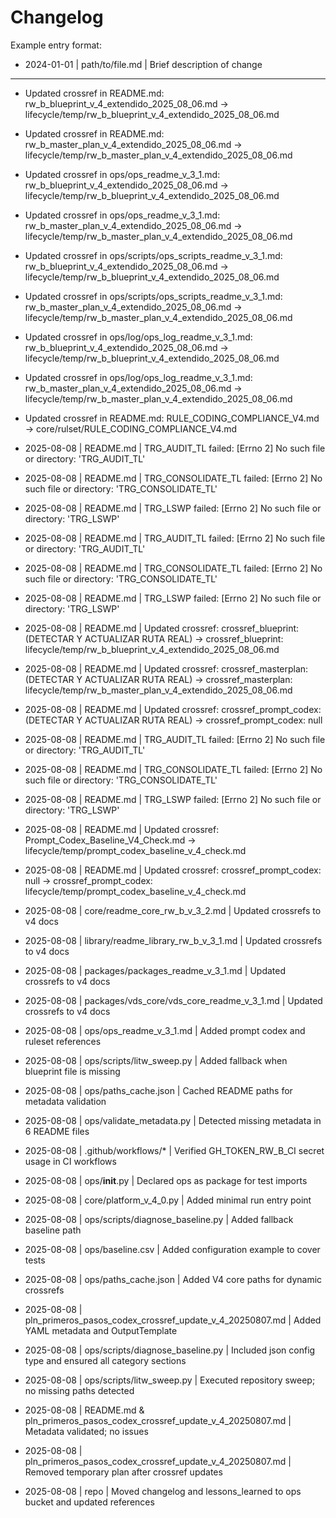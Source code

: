 # Changelog

Example entry format:
- 2024-01-01 | path/to/file.md | Brief description of change

---

- Updated crossref in README.md: rw_b_blueprint_v_4_extendido_2025_08_06.md -> lifecycle/temp/rw_b_blueprint_v_4_extendido_2025_08_06.md
- Updated crossref in README.md: rw_b_master_plan_v_4_extendido_2025_08_06.md -> lifecycle/temp/rw_b_master_plan_v_4_extendido_2025_08_06.md
- Updated crossref in ops/ops_readme_v_3_1.md: rw_b_blueprint_v_4_extendido_2025_08_06.md -> lifecycle/temp/rw_b_blueprint_v_4_extendido_2025_08_06.md
- Updated crossref in ops/ops_readme_v_3_1.md: rw_b_master_plan_v_4_extendido_2025_08_06.md -> lifecycle/temp/rw_b_master_plan_v_4_extendido_2025_08_06.md
- Updated crossref in ops/scripts/ops_scripts_readme_v_3_1.md: rw_b_blueprint_v_4_extendido_2025_08_06.md -> lifecycle/temp/rw_b_blueprint_v_4_extendido_2025_08_06.md
- Updated crossref in ops/scripts/ops_scripts_readme_v_3_1.md: rw_b_master_plan_v_4_extendido_2025_08_06.md -> lifecycle/temp/rw_b_master_plan_v_4_extendido_2025_08_06.md
- Updated crossref in ops/log/ops_log_readme_v_3_1.md: rw_b_blueprint_v_4_extendido_2025_08_06.md -> lifecycle/temp/rw_b_blueprint_v_4_extendido_2025_08_06.md
- Updated crossref in ops/log/ops_log_readme_v_3_1.md: rw_b_master_plan_v_4_extendido_2025_08_06.md -> lifecycle/temp/rw_b_master_plan_v_4_extendido_2025_08_06.md
- Updated crossref in README.md: RULE_CODING_COMPLIANCE_V4.md -> core/rulset/RULE_CODING_COMPLIANCE_V4.md
- 2025-08-08 | README.md | TRG_AUDIT_TL failed: [Errno 2] No such file or directory: 'TRG_AUDIT_TL'
- 2025-08-08 | README.md | TRG_CONSOLIDATE_TL failed: [Errno 2] No such file or directory: 'TRG_CONSOLIDATE_TL'
- 2025-08-08 | README.md | TRG_LSWP failed: [Errno 2] No such file or directory: 'TRG_LSWP'
- 2025-08-08 | README.md | TRG_AUDIT_TL failed: [Errno 2] No such file or directory: 'TRG_AUDIT_TL'
- 2025-08-08 | README.md | TRG_CONSOLIDATE_TL failed: [Errno 2] No such file or directory: 'TRG_CONSOLIDATE_TL'
- 2025-08-08 | README.md | TRG_LSWP failed: [Errno 2] No such file or directory: 'TRG_LSWP'
- 2025-08-08 | README.md | Updated crossref: crossref_blueprint: (DETECTAR Y ACTUALIZAR RUTA REAL) -> crossref_blueprint: lifecycle/temp/rw_b_blueprint_v_4_extendido_2025_08_06.md
- 2025-08-08 | README.md | Updated crossref: crossref_masterplan: (DETECTAR Y ACTUALIZAR RUTA REAL) -> crossref_masterplan: lifecycle/temp/rw_b_master_plan_v_4_extendido_2025_08_06.md
- 2025-08-08 | README.md | Updated crossref: crossref_prompt_codex: (DETECTAR Y ACTUALIZAR RUTA REAL) -> crossref_prompt_codex: null
- 2025-08-08 | README.md | TRG_AUDIT_TL failed: [Errno 2] No such file or directory: 'TRG_AUDIT_TL'
- 2025-08-08 | README.md | TRG_CONSOLIDATE_TL failed: [Errno 2] No such file or directory: 'TRG_CONSOLIDATE_TL'
- 2025-08-08 | README.md | TRG_LSWP failed: [Errno 2] No such file or directory: 'TRG_LSWP'
- 2025-08-08 | README.md | Updated crossref: Prompt_Codex_Baseline_V4_Check.md -> lifecycle/temp/prompt_codex_baseline_v_4_check.md
- 2025-08-08 | README.md | Updated crossref: crossref_prompt_codex: null -> crossref_prompt_codex: lifecycle/temp/prompt_codex_baseline_v_4_check.md
- 2025-08-08 | core/readme_core_rw_b_v_3_2.md | Updated crossrefs to v4 docs
- 2025-08-08 | library/readme_library_rw_b_v_3_1.md | Updated crossrefs to v4 docs
- 2025-08-08 | packages/packages_readme_v_3_1.md | Updated crossrefs to v4 docs
- 2025-08-08 | packages/vds_core/vds_core_readme_v_3_1.md | Updated crossrefs to v4 docs
- 2025-08-08 | ops/ops_readme_v_3_1.md | Added prompt codex and ruleset references
- 2025-08-08 | ops/scripts/litw_sweep.py | Added fallback when blueprint file is missing
- 2025-08-08 | ops/paths_cache.json | Cached README paths for metadata validation
- 2025-08-08 | ops/validate_metadata.py | Detected missing metadata in 6 README files

- 2025-08-08 | .github/workflows/* | Verified GH_TOKEN_RW_B_CI secret usage in CI workflows
- 2025-08-08 | ops/__init__.py | Declared ops as package for test imports
- 2025-08-08 | core/platform_v_4_0.py | Added minimal run entry point
- 2025-08-08 | ops/scripts/diagnose_baseline.py | Added fallback baseline path
- 2025-08-08 | ops/baseline.csv | Added configuration example to cover tests
- 2025-08-08 | ops/paths_cache.json | Added V4 core paths for dynamic crossrefs
- 2025-08-08 | pln_primeros_pasos_codex_crossref_update_v_4_20250807.md | Added YAML metadata and OutputTemplate
- 2025-08-08 | ops/scripts/diagnose_baseline.py | Included json config type and ensured all category sections
- 2025-08-08 | ops/scripts/litw_sweep.py | Executed repository sweep; no missing paths detected
- 2025-08-08 | README.md & pln_primeros_pasos_codex_crossref_update_v_4_20250807.md | Metadata validated; no issues
- 2025-08-08 | pln_primeros_pasos_codex_crossref_update_v_4_20250807.md | Removed temporary plan after crossref updates
- 2025-08-08 | repo | Moved changelog and lessons_learned to ops bucket and updated references